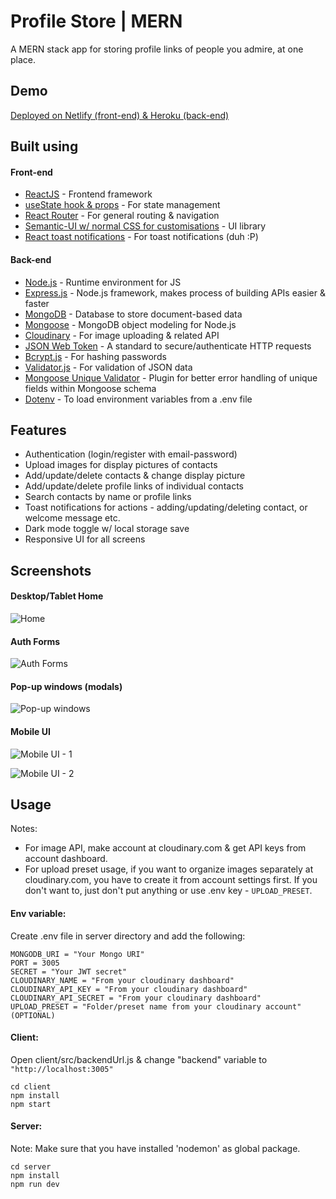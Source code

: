 # Profile Store | MERN

A MERN stack app for storing profile links of people you admire, at one place.

## Demo

[Deployed on Netlify (front-end) & Heroku (back-end)](https://profile-store.netlify.app)

## Built using

#### Front-end

- [ReactJS](https://reactjs.org/) - Frontend framework
- [useState hook & props](https://reactjs.org/docs/hooks-state.html) - For state management
- [React Router](https://reactrouter.com/) - For general routing & navigation
- [Semantic-UI w/ normal CSS for customisations](https://react.semantic-ui.com/) - UI library
- [React toast notifications](https://jossmac.github.io/react-toast-notifications/) - For toast notifications (duh :P)

#### Back-end

- [Node.js](https://nodejs.org/en/) - Runtime environment for JS
- [Express.js](https://expressjs.com/) - Node.js framework, makes process of building APIs easier & faster
- [MongoDB](https://www.mongodb.com/) - Database to store document-based data
- [Mongoose](https://mongoosejs.com/) - MongoDB object modeling for Node.js
- [Cloudinary](https://cloudinary.com/) - For image uploading & related API
- [JSON Web Token](https://jwt.io/) - A standard to secure/authenticate HTTP requests
- [Bcrypt.js](https://www.npmjs.com/package/bcryptjs) - For hashing passwords
- [Validator.js](https://www.npmjs.com/package/validator) - For validation of JSON data
- [Mongoose Unique Validator](https://www.npmjs.com/package/mongoose-unique-validator) - Plugin for better error handling of unique fields within Mongoose schema
- [Dotenv](https://www.npmjs.com/package/dotenv) - To load environment variables from a .env file

## Features

- Authentication (login/register with email-password)
- Upload images for display pictures of contacts
- Add/update/delete contacts & change display picture
- Add/update/delete profile links of individual contacts
- Search contacts by name or profile links
- Toast notifications for actions - adding/updating/deleting contact, or welcome message etc.
- Dark mode toggle w/ local storage save
- Responsive UI for all screens

## Screenshots

#### Desktop/Tablet Home

![Home](https://github.com/amand33p/profile-store-mern/blob/master/screenshots/desktop-tablet.png)

#### Auth Forms

![Auth Forms](https://github.com/amand33p/profile-store-mern/blob/master/screenshots/auth-forms.png)

#### Pop-up windows (modals)

![Pop-up windows](https://github.com/amand33p/profile-store-mern/blob/master/screenshots/modals.png)

#### Mobile UI

![Mobile UI - 1](https://github.com/amand33p/profile-store-mern/blob/master/screenshots/mobile-ui-1.png)

![Mobile UI - 2](https://github.com/amand33p/profile-store-mern/blob/master/screenshots/mobile-ui-2.png)

## Usage

Notes:

- For image API, make account at cloudinary.com & get API keys from account dashboard.
- For upload preset usage, if you want to organize images separately at cloudinary.com, you have to create it from account settings first. If you don't want to, just don't put anything or use .env key - `UPLOAD_PRESET`.

#### Env variable:

Create .env file in server directory and add the following:

```
MONGODB_URI = "Your Mongo URI"
PORT = 3005
SECRET = "Your JWT secret"
CLOUDINARY_NAME = "From your cloudinary dashboard"
CLOUDINARY_API_KEY = "From your cloudinary dashboard"
CLOUDINARY_API_SECRET = "From your cloudinary dashboard"
UPLOAD_PRESET = "Folder/preset name from your cloudinary account" (OPTIONAL)
```

#### Client:

Open client/src/backendUrl.js & change "backend" variable to `"http://localhost:3005"`

```
cd client
npm install
npm start
```

#### Server:

Note: Make sure that you have installed 'nodemon' as global package.

```
cd server
npm install
npm run dev
```
